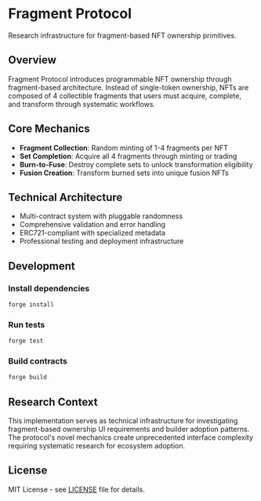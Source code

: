 # Fragment Protocol

Research infrastructure for fragment-based NFT ownership primitives.

## Overview

Fragment Protocol introduces programmable NFT ownership through fragment-based architecture. Instead of single-token ownership, NFTs are composed of 4 collectible fragments that users must acquire, complete, and transform through systematic workflows.

## Core Mechanics

- **Fragment Collection**: Random minting of 1-4 fragments per NFT
- **Set Completion**: Acquire all 4 fragments through minting or trading
- **Burn-to-Fuse**: Destroy complete sets to unlock transformation eligibility
- **Fusion Creation**: Transform burned sets into unique fusion NFTs

## Technical Architecture

- Multi-contract system with pluggable randomness
- Comprehensive validation and error handling
- ERC721-compliant with specialized metadata
- Professional testing and deployment infrastructure

## Development

### Install dependencies
```bash
forge install
```

### Run tests
```bash
forge test
```

### Build contracts
```bash
forge build
```

## Research Context

This implementation serves as technical infrastructure for investigating fragment-based ownership UI requirements and builder adoption patterns. The protocol's novel mechanics create unprecedented interface complexity requiring systematic research for ecosystem adoption.

## License

MIT License - see [LICENSE](LICENSE) file for details.
